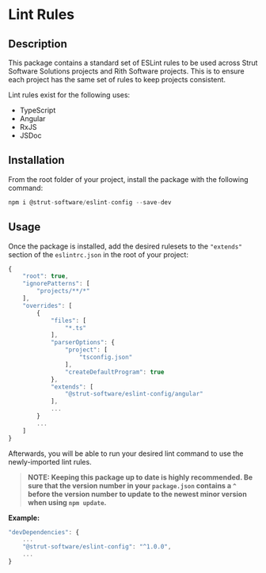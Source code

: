 # Lint Rules

## Description

This package contains a standard set of ESLint rules to be used across Strut Software Solutions projects and Rith Software projects. This is to ensure each project has the same set of rules to keep projects consistent.

Lint rules exist for the following uses:

* TypeScript
* Angular
* RxJS
* JSDoc

## Installation

From the root folder of your project, install the package with the following command:

```javascript
npm i @strut-software/eslint-config --save-dev
```

## Usage

Once the package is installed, add the desired rulesets to the `"extends"` section of the `eslintrc.json` in the root of your project:

```javascript
{
    "root": true,
    "ignorePatterns": [
        "projects/**/*"
    ],
    "overrides": [
        {
            "files": [
                "*.ts"
            ],
            "parserOptions": {
                "project": [
                    "tsconfig.json"
                ],
                "createDefaultProgram": true
            },
            "extends": [
                "@strut-software/eslint-config/angular"
            ],
            ...
        }
        ...
    ]
}
```

Afterwards, you will be able to run your desired lint command to use the newly-imported lint rules.

> **NOTE: Keeping this package up to date is highly recommended. Be sure that the version number in your `package.json` contains a `^` before the version number to update to the newest minor version when using `npm update`.**

**Example:**

```javascript
"devDependencies": {
    ...
    "@strut-software/eslint-config": "^1.0.0",
    ...
}
```
